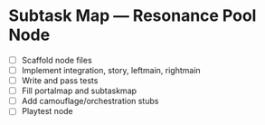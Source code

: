 # Subtask Map — Resonance Pool Node

- [ ] Scaffold node files
- [ ] Implement integration, story, leftmain, rightmain
- [ ] Write and pass tests
- [ ] Fill portalmap and subtaskmap
- [ ] Add camouflage/orchestration stubs
- [ ] Playtest node
